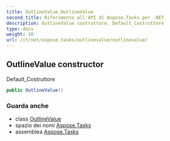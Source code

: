 ```yaml
---
title: OutlineValue.OutlineValue
second_title: Riferimento all'API di Aspose.Tasks per .NET
description: OutlineValue costruttore. Default_Costruttore
type: docs
weight: 10
url: /it/net/aspose.tasks/outlinevalue/outlinevalue/
---
```

## OutlineValue constructor

Default_Costruttore

```csharp
public OutlineValue()
```

### Guarda anche

* class [OutlineValue](../)
* spazio dei nomi [Aspose.Tasks](../../outlinevalue/)
* assemblea [Aspose.Tasks](../../../)


